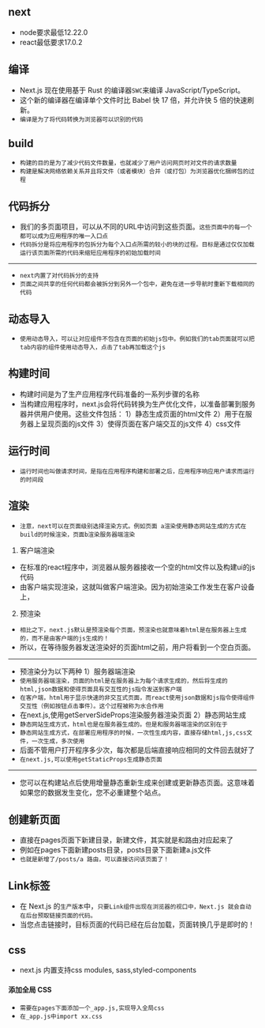 ## next
* node要求最低12.22.0
* react最低要求17.0.2

## 编译
* Next.js 现在使用基于 Rust 的编译器`SWC`来编译 JavaScript/TypeScript。
* 这个新的编译器在编译单个文件时比 Babel 快 17 倍，并允许快 5 倍的快速刷新。
* `编译是为了将代码转换为浏览器可以识别的代码`


## build
* `构建的目的是为了减少代码文件数量，也就减少了用户访问网页时对文件的请求数量`
* `构建是解决网络依赖关系并且将文件（或者模块）合并（或打包）为浏览器优化捆绑包的过程`

## 代码拆分
* 我们的多页面项目，可以从不同的URL中访问到这些页面。`这些页面中的每一个都可以成为应用程序的唯一入口点`
* `代码拆分是将应用程序的包拆分为每个入口点所需的较小的块的过程。目标是通过仅仅加载运行该页面所需的代码来缩短应用程序的初始加载时间`
---
* `next内置了对代码拆分的支持`
* `页面之间共享的任何代码都会被拆分到另外一个包中，避免在进一步导航时重新下载相同的代码`

## 动态导入
* `使用动态导入，可以让对应组件不包含在页面的初始js包中。例如我们的tab页面就可以把tab内容的组件使用动态导入，点击了tab再加载这个js`

## 构建时间
* 构建时间是为了生产应用程序代码准备的一系列步骤的名称
* 当构建应用程序时，next.js会将代码转换为生产优化文件，以准备部署到服务器并供用户使用。这些文件包括：
1）静态生成页面的html文件
2）用于在服务器上呈现页面的js文件
3）使得页面在客户端交互的js文件
4）css文件

## 运行时间
* `运行时间也叫做请求时间，是指在应用程序构建和部署之后，应用程序响应用户请求而运行的时间段`

## 渲染
* `注意，next可以在页面级别选择渲染方式。例如页面 a渲染使用静态网站生成的方式在build的时候渲染，页面b渲染服务器端渲染`
1. 客户端渲染
* 在标准的react程序中，浏览器从服务器接收一个空的html文件以及构建ui的js代码
* 由客户端实现渲染，这就叫做客户端渲染。因为初始渲染工作发生在客户设备上，

2. 预渲染
* `相比之下，next.js默认是预渲染每个页面，预渲染也就意味着html是在服务器上生成的，而不是由客户端的js生成的！`
* 所以，在等待服务器发送渲染好的页面html之前，用户将看到一个空白页面。
---
* 预渲染分为以下两种
1）服务器端渲染
* `使用服务器端渲染，页面的html是在服务器上为每个请求生成的，然后将生成的html,json数据和使得页面具有交互性的js指令发送到客户端`
* `在客户端，html用于显示快速的非交互式页面，而react使用json数据和js指令使得组件交互性（例如按钮点击事件）。这个过程被称为水合作用`
* 在next.js,使用getServerSideProps渲染服务器渲染页面
2）静态网站生成
* `静态网站生成方式，html也是在服务器生成的。但是和服务器端渲染的区别在于`
* `静态网站生成方式，在部署应用程序的时候，一次性生成内容，直接存储html,js,css文件，一次生成，多次使用`
* 后面不管用户打开程序多少次，每次都是后端直接响应相同的文件回去就好了
* `在next.js,可以使用getStaticProps生成静态页面`
---
* 您可以在构建站点后使用增量静态重新生成来创建或更新静态页面。这意味着如果您的数据发生变化，您不必重建整个站点。

## 创建新页面
* 直接在pages页面下新建目录，新建文件，其实就是和路由对应起来了
* 例如在pages下面新建posts目录，posts目录下面新建a.js文件
* `也就是新增了/posts/a 路由，可以直接访问该页面了！`

## Link标签
* 在 Next.js 的`生产版本`中，`只要Link组件出现在浏览器的视口中，Next.js 就会自动在后台预取链接页面的代码。`
* 当您点击链接时，目标页面的代码已经在后台加载，页面转换几乎是即时的！

## css
* next.js 内置支持css modules, sass,styled-components

#### 添加全局 CSS
* `需要在pages下面添加一个_app.js,实现导入全局css`
* `在_app.js中import xx.css`



